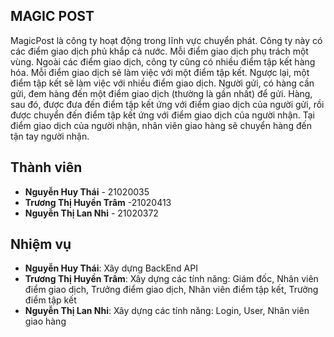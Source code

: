 ## MAGIC POST
MagicPost là công ty hoạt động trong lĩnh vực chuyển phát. Công ty này có các điểm giao dịch phủ khắp cả nước. Mỗi điểm giao dịch phụ trách một vùng. Ngoài các điểm giao dịch, công ty cũng có nhiều điểm tập kết hàng hóa. Mỗi điểm giao dịch sẽ làm việc với một điểm tập kết. Ngược lại, một điểm tập kết sẽ làm việc với nhiều điểm giao dịch.
Người gửi, có hàng cần gửi, đem hàng đến một điểm giao dịch (thường là gần nhất) để gửi. Hàng, sau đó, được đưa đến điểm tập kết ứng với điểm giao dịch của người gửi, rồi được chuyển đến điểm tập kết ứng với điểm giao dịch của người nhận. Tại điểm giao dịch của người nhận, nhân viên giao hàng sẽ chuyển hàng đến tận tay người nhận.
## Thành viên
- **Nguyễn Huy Thái** - 21020035
- **Trương Thị Huyền Trâm** -21020413
- **Nguyễn Thị Lan Nhi** - 21020372
## Nhiệm vụ
  - **Nguyễn Huy Thái**: Xây dựng BackEnd API
  - **Trương Thị Huyền Trâm**: Xây dựng các tính năng: Giám đốc, Nhân viên điểm giao dịch, Trưởng điểm giao dịch, Nhân viên điểm tập kết, Trưởng điểm tập kết
  - **Nguyễn Thị Lan Nhi**: Xây dựng các tính năng: Login, User, Nhân viên giao hàng
